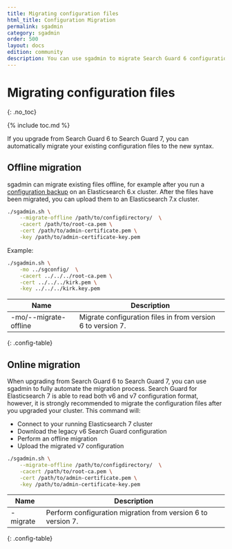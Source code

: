```yaml
---
title: Migrating configuration files
html_title: Configuration Migration
permalink: sgadmin
category: sgadmin
order: 500
layout: docs
edition: community
description: You can use sgadmin to migrate Search Guard 6 configuration files to the Search Guard 7 format automatically.
---
```

<!---
Copyright 2020 floragunn GmbH
-->

# Migrating configuration files
{: .no_toc}

{% include toc.md %}

If you upgrade from Search Guard 6 to Search Guard 7, you can automatically migrate your existing configuration files to the new syntax.

## Offline migration

sgadmin can migrate existing files offline, for example after you run a [configuration backup](configuration_sgadmin_configuration_changes.md) on an Elasticsearch 6.x cluster. After the files have been migrated, you can upload them to an Elasticsearch 7.x cluster. 

```bash
./sgadmin.sh \
    --migrate-offline /path/to/configdirectory/  \
    -cacert /path/to/root-ca.pem \
    -cert /path/to/admin-certificate.pem \
    -key /path/to/admin-certificate-key.pem    
```

Example:

```bash
./sgadmin.sh \
    -mo ../sgconfig/  \
    -cacert ../../../root-ca.pem \
    -cert ../../../kirk.pem \
    -key ../../../kirk.key.pem    
```


| Name | Description |
|---|---|
| -mo/--migrate-offline <folder> | Migrate configuration files in <folder> from version 6 to version 7.|
{: .config-table}

## Online migration

When upgrading from Search Guard 6 to Search Guard 7, you can use sgadmin to fully automate the migration process. Search Guard for Elasticsearch 7 is able to read both v6 and v7 configuration format, however, it is strongly recommended to migrate the configuration files after you upgraded your cluster. This command will:

* Connect to your running Elasticsearch 7 cluster
* Download the legacy v6 Search Guard configuration
* Perform an offline migration
* Upload the migrated v7 configuration


```bash
./sgadmin.sh \
    --migrate-offline /path/to/configdirectory/  \
    -cacert /path/to/root-ca.pem \
    -cert /path/to/admin-certificate.pem \
    -key /path/to/admin-certificate-key.pem    
```

| Name | Description |
|---|---|
| -migrate | Perform configuration migration from version 6 to version 7.|
{: .config-table}

